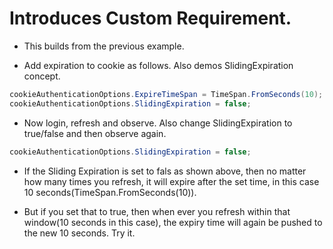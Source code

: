 # Introduces Custom Requirement.

- This builds from the previous example.

- Add expiration to cookie as follows. Also demos SlidingExpiration concept.
 
```cs
cookieAuthenticationOptions.ExpireTimeSpan = TimeSpan.FromSeconds(10);
cookieAuthenticationOptions.SlidingExpiration = false;
```

- Now login, refresh and observe. Also change SlidingExpiration to true/false and then observe again.

```cs
cookieAuthenticationOptions.SlidingExpiration = false;
```

- If the Sliding Expiration is set to fals as shown above, then no matter how many times you refresh, it will expire after the set time, in this case 10 seconds(TimeSpan.FromSeconds(10)). 

- But if you set that to true, then when ever you refresh within that window(10 seconds in this case), the expiry time will again be pushed to the new 10 seconds. Try it. 

